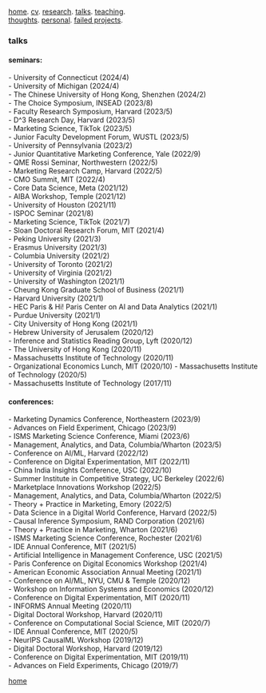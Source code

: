 [home](./). [cv](./assets/files/CV.pdf). [research](./research.md). [talks](./talk.md). [teaching](./teaching.md). <br/>
[thoughts](./thought.md). [personal](./hobby.md). [failed projects](./failed.md).

### talks

#### seminars:

\- University of Connecticut (2024/4)<br/>
\- University of Michigan (2024/4)<br/>
\- The Chinese University of Hong Kong, Shenzhen (2024/2)<br/>
\- The Choice Symposium, INSEAD (2023/8)<br/>
\- Faculty Research Symposium, Harvard (2023/5)<br/>
\- D^3 Research Day, Harvard (2023/5)<br/>
\- Marketing Science, TikTok (2023/5)<br/>
\- Junior Faculty Development Forum, WUSTL (2023/5)<br/>
\- University of Pennsylvania (2023/2)<br/>
\- Junior Quantitative Marketing Conference, Yale (2022/9)<br/>
\- QME Rossi Seminar, Northwestern (2022/5)<br/>
\- Marketing Research Camp, Harvard (2022/5)<br/>
\- CMO Summit, MIT (2022/4)<br/>
\- Core Data Science, Meta (2021/12)<br/>
\- AIBA Workshop, Temple (2021/12)<br/>
\- University of Houston (2021/11)<br/>
\- ISPOC Seminar (2021/8)<br/>
\- Marketing Science, TikTok (2021/7)<br/>
\- Sloan Doctoral Research Forum, MIT (2021/4)<br/>
\- Peking University (2021/3)<br/>
\- Erasmus University (2021/3)<br/>
\- Columbia University (2021/2)<br/>
\- University of Toronto (2021/2)<br/>
\- University of Virginia (2021/2)<br/>
\- University of Washington (2021/1)<br/>
\- Cheung Kong Graduate School of Business (2021/1)<br/>
\- Harvard University (2021/1)<br/>
\- HEC Paris & Hi! Paris Center on AI and Data Analytics (2021/1)<br/>
\- Purdue University (2021/1)<br/>
\- City University of Hong Kong (2021/1)<br/>
\- Hebrew University of Jerusalem (2020/12)<br/>
\- Inference and Statistics Reading Group, Lyft (2020/12)<br/>
\- The University of Hong Kong (2020/11)<br/>
\- Massachusetts Institute of Technology (2020/11)<br/>
\- Organizational Economics Lunch, MIT (2020/10)
\- Massachusetts Institute of Technology (2020/5)<br/>
\- Massachusetts Institute of Technology (2017/11)<br/>

#### conferences:

\- Marketing Dynamics Conference, Northeastern (2023/9)<br/>
\- Advances on Field Experiment, Chicago (2023/9)<br/>
\- ISMS Marketing Science Conference, Miami (2023/6)<br/>
\- Management, Analytics, and Data, Columbia/Wharton (2023/5)<br/>
\- Conference on AI/ML, Harvard (2022/12)<br/>
\- Conference on Digital Experimentation, MIT (2022/11)<br/>
\- China India Insights Conference, USC (2022/10)<br/>
\- Summer Institute in Competitive Strategy, UC Berkeley (2022/6)<br/>
\- Marketplace Innovations Workshop (2022/5)<br/>
\- Management, Analytics, and Data, Columbia/Wharton (2022/5)<br/>
\- Theory + Practice in Marketing, Emory (2022/5)<br/>
\- Data Science in a Digital World Conference, Harvard (2022/5)<br/>
\- Causal Inference Symposium, RAND Corporation (2021/6)<br/>
\- Theory + Practice in Marketing, Wharton (2021/6)<br/>
\- ISMS Marketing Science Conference, Rochester (2021/6)<br/>
\- IDE Annual Conference, MIT (2021/5)<br/>
\- Artificial Intelligence in Management Conference, USC (2021/5)<br/>
\- Paris Conference on Digital Economics Workshop (2021/4)<br/>
\- American Economic Association Annual Meeting (2021/1)<br/>
\- Conference on AI/ML, NYU, CMU & Temple (2020/12)<br/>
\- Workshop on Information Systems and Economics (2020/12)<br/>
\- Conference on Digital Experimentation, MIT (2020/11)<br/>
\- INFORMS Annual Meeting (2020/11)<br/>
\- Digital Doctoral Workshop, Harvard (2020/11)<br/>
\- Conference on Computational Social Science, MIT (2020/7)<br/>
\- IDE Annual Conference, MIT (2020/5)<br/>
\- NeurIPS CausalML Workshop (2019/12)<br/>
\- Digital Doctoral Workshop, Harvard (2019/12)<br/>
\- Conference on Digital Experimentation, MIT (2019/11)<br/>
\- Advances on Field Experiments, Chicago (2019/7)<br/>

[home](./)

<!-- <ins>On the "science" and "engineering" type of research in business schools</ins>
Broadly speaking, I think there are two main flavors in the type of research conducted in business schools. I call them the "science" and "engineering" type. The "science" type solves intellectual puzzles, the purpose is to understand and explain. The "engineering" type provides solution to practical problems and can be implemented to show a real business impact. A good "science" type of research doesn't need to have a direct application, similarly, a good "engineering" type of research may not have a conceptual breakthrough. 
<ins>On my frustration with English dictionaries</ins>
They do two things that frustrate me. They either explain a world I don't know with another word that I don't know, or even worse, they explain a word with itself. I didn't know it is possible to bootstrap in languages? I was looking up the word _vexatious_ on Webster dictionary the other day and it says _causing vexation_, still don't know what it means. Then I search for _vexation_ it says _the quality or state of being vexed_. Really? I felt annoyed and still don't know what vexed means till this day. --> 


